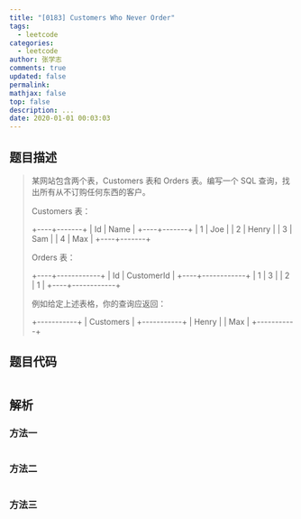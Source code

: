 ```yaml
---
title: "[0183] Customers Who Never Order"
tags:
  - leetcode
categories:
  - leetcode
author: 张学志
comments: true
updated: false
permalink:
mathjax: false
top: false
description: ...
date: 2020-01-01 00:03:03
---
```


## 题目描述

> 某网站包含两个表，Customers 表和 Orders 表。编写一个 SQL 查询，找出所有从不订购任何东西的客户。 
> 
> Customers 表： 
> 
> +----+-------+
> | Id | Name  |
> +----+-------+
> | 1  | Joe   |
> | 2  | Henry |
> | 3  | Sam   |
> | 4  | Max   |
> +----+-------+
> 
> 
> Orders 表： 
> 
> +----+------------+
> | Id | CustomerId |
> +----+------------+
> | 1  | 3          |
> | 2  | 1          |
> +----+------------+
> 
> 
> 例如给定上述表格，你的查询应返回： 
> 
> +-----------+
> | Customers |
> +-----------+
> | Henry     |
> | Max       |
> +-----------+
> 
> 

## 题目代码

```cpp

```

## 解析

### 方法一

```cpp

```

### 方法二

```cpp

```

### 方法三

```cpp

```

